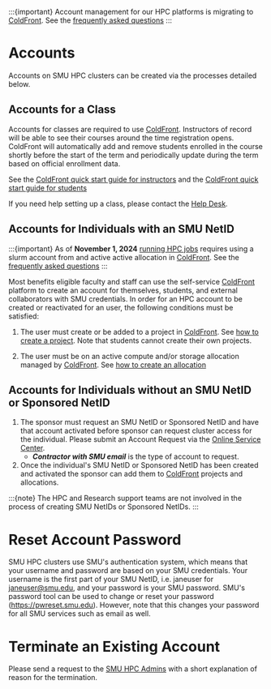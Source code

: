 :::{important} Account management for our HPC platforms is migrating to [ColdFront](https://hpcaccess.smu.edu).
See the [frequently asked questions](coldfront/faq.md)
:::

# Accounts

Accounts on SMU HPC clusters can be created via the processes detailed below.

## Accounts for a Class

Accounts for classes are required to use [ColdFront](https://hpcaccess.smu.edu).
Instructors of record will be able to see their courses around the time registration
opens. ColdFront will automatically add and remove students enrolled in the course
shortly before the start of the term and periodically update during the term based on 
official enrollment data.

See the [ColdFront quick start guide for instructors](coldfront/qs_instructor.md) and
the [ColdFront quick start guide for students](coldfront/qs_student.md)

If you need help setting up a class, please contact the [Help Desk](mailto:help@smu.edu?subject=[HPC]).

## Accounts for Individuals with an SMU NetID

:::{important} As of **November 1, 2024** [running HPC jobs](coldfront/running_jobs.md) requires using a slurm account from and active active allocation in [ColdFront](https://hpcaccess.smu.edu).
See the [frequently asked questions](coldfront/faq.md)
:::

Most benefits eligible faculty and staff can use the self-service
[ColdFront](https://hpcaccess.smu.edu) platform to create an account for 
themselves, students, and external collaborators with SMU credentials.
In order for an HPC account to be created or reactivated for an user, the following
conditions must be satisfied:

1. The user must create or be added to a project in [ColdFront](https://hpcaccess.smu.edu). 
   See [how to create a project](coldfront/add_change_project.md).
   Note that students cannot create their own projects.

2. The user must be on an active compute and/or storage allocation managed 
   by [ColdFront](https://hpcaccess.smu.edu). See [how to create an allocation](coldfront/request_change_allocation.md)


## Accounts for Individuals without an SMU NetID or Sponsored NetID

1. The sponsor must request an SMU NetID or Sponsored NetID and have that account
   activated before sponsor can request cluster access for the individual.
   Please submit an Account Request via the
   [Online Service Center](https://www.smu.edu/oit/services/stable).
   - ***Contractor with SMU email*** is the type of account to request.
2. Once the individual\'s SMU NetID or Sponsored NetID has been created and
   activated the sponsor can add them to [ColdFront](https://hpcaccess.smu.edu)
   projects and allocations.

:::{note} The HPC and Research support teams are not involved in the process of
creating SMU NetIDs or Sponsored NetIDs. 
:::

# Reset Account Password

SMU HPC clusters use SMU's authentication system, which means that your
username and password are based on your SMU credentials. Your username is the
first part of your SMU NetID, i.e. janeuser for <janeuser@smu.edu>, and
your password is your SMU password. SMU's password tool can be used to change
or reset your password (<https://pwreset.smu.edu>). However, note that this
changes your password for all SMU services such as email as well.

# Terminate an Existing Account

Please send a request to the [SMU HPC
Admins](mailto:help@smu.edu?subject=[HPC]) with a short explanation of
reason for the termination.